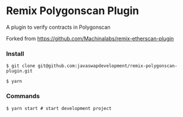 # Remix Polygonscan Plugin

A plugin to verify contracts in Polygonscan

Forked from https://github.com/Machinalabs/remix-etherscan-plugin

### Install

```
$ git clone git@github.com:javaswapdevelopment/remix-polygonscan-plugin.git

$ yarn

```

### Commands

```
$ yarn start # start development project

```


